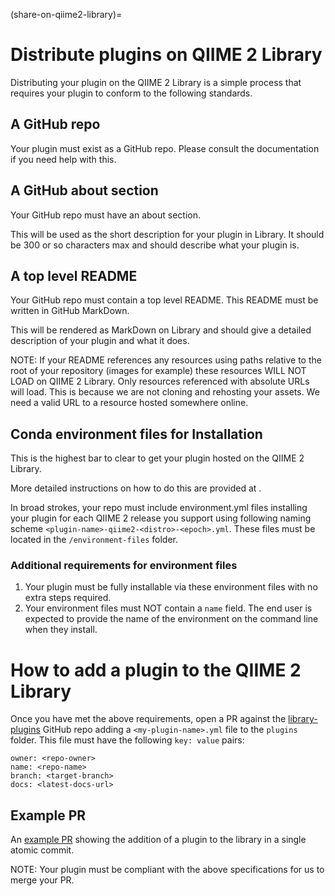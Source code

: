 (share-on-qiime2-library)=
# Distribute plugins on QIIME 2 Library

Distributing your plugin on the QIIME 2 Library is a simple process that requires your plugin to conform to the following standards.

## A GitHub repo

Your plugin must exist as a GitHub repo. Please consult the [](share-on-github) documentation if you need help with this.

## A GitHub about section

Your GitHub repo must have an about section.

This will be used as the short description for your plugin in Library. It should be 300 or so characters max and should describe what your plugin is.

## A top level README

Your GitHub repo must contain a top level README. This README must be written in GitHub MarkDown.

This will be rendered as MarkDown on Library and should give a detailed description of your plugin and what it does.

NOTE: If your README references any resources using paths relative to the root of your repository (images for example) these resources WILL NOT LOAD on QIIME 2 Library. Only resources referenced with absolute URLs will load. This is because we are not cloning and rehosting your assets. We need a valid URL to a resource hosted somewhere online.

## Conda environment files for Installation

This is the highest bar to clear to get your plugin hosted on the QIIME 2 Library.

More detailed instructions on how to do this are provided at [](facilitating-installation).

In broad strokes, your repo must include environment.yml files installing your plugin for each QIIME 2 release you support using following naming scheme `<plugin-name>-qiime2-<distro>-<epoch>.yml`. These files must be located in the `/environment-files` folder.

### Additional requirements for environment files

1. Your plugin must be fully installable via these environment files with no extra steps required.
2. Your environment files must NOT contain a `name` field. The end user is expected to provide the name of the environment on the command line when they install.

# How to add a plugin to the QIIME 2 Library
Once you have met the above requirements, open a PR against the [library-plugins](https://github.com/qiime2/library-plugins) GitHub repo adding a `<my-plugin-name>.yml` file to the `plugins` folder. This file must have the following `key: value` pairs:

```
owner: <repo-owner>
name: <repo-name>
branch: <target-branch>
docs: <latest-docs-url>
```

## Example PR

An [example PR](https://github.com/qiime2/library-plugins/pull/3) showing the addition of a plugin to the library in a single atomic commit.

NOTE: Your plugin must be compliant with the above specifications for us to merge your PR.
